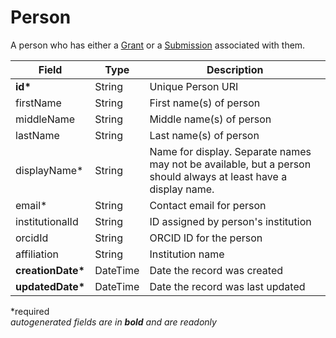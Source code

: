 # Person
A person who has either a [Grant](Grant.md) or a [Submission](Submission.md) associated with them.

| Field  		| Type  		| Description |
| ------------- | ------------- | ------------- |
| __id*__ | String | Unique Person URI |
| firstName | String | First name(s) of person |
| middleName | String | Middle name(s) of person |
| lastName | String | Last name(s) of person |
| displayName* | String | Name for display. Separate names may not be available, but a person should always at least have a display name. |
| email* | String | Contact email for person |
| institutionalId | String | ID assigned by person's institution |
| orcidId | String | ORCID ID for the person |
| affiliation | String | Institution name |
| __creationDate*__ | DateTime | Date the record was created |
| __updatedDate*__ | DateTime | Date the record was last updated |

*required  
_autogenerated fields are in **bold** and are readonly_